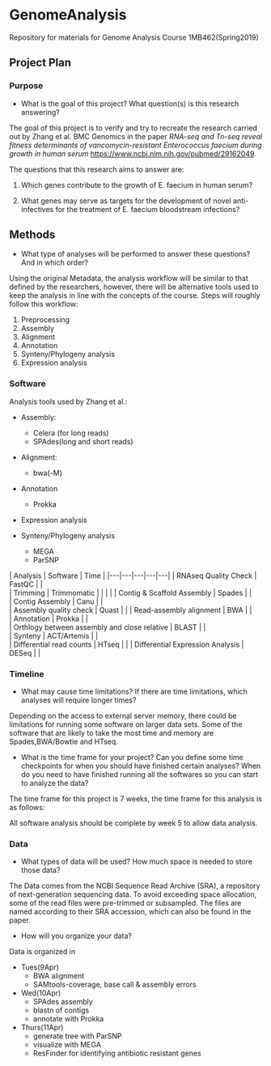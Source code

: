 # GenomeAnalysis
Repository for materials for Genome Analysis Course 1MB462(Spring2019)

## Project Plan

### Purpose
* What is the goal of this project? What question(s) is this research answering?

The goal of this project is to verify and try to recreate the research carried out by Zhang et al. BMC Genomics in the paper *RNA-seq and Tn-seq reveal fitness determinants of vancomycin-resistant Enterococcus faecium during growth in human serum* https://www.ncbi.nlm.nih.gov/pubmed/29162049.

The questions that this research aims to answer are:
1. Which genes contribute to the growth of E. faecium in human serum?

2. What genes may serve as targets for the development of novel anti-infectives for the treatment of E. faecium bloodstream infections?

## Methods

* What type of analyses will be performed to answer these questions? And in which order? 

Using the original Metadata, the analysis workflow will be similar to that defined by the researchers, however, there will be alternative tools used to keep the analysis in line with the concepts of the course. Steps will roughly follow this workflow:

1. Preprocessing 
2. Assembly
3. Alignment
4. Annotation
5. Synteny/Phylogeny analysis
6. Expression analysis

### Software

Analysis tools used by Zhang et al.:

* Assembly:
  * Celera (for long reads)
  * SPAdes(long and short reads)
  
* Alignment:
  * bwa(-M)

* Annotation  
  * Prokka
  
* Expression analysis

* Synteny/Phylogeny analysis
  * MEGA
  * ParSNP

  
| Analysis  | Software  | Time  | 
|---|---|---|---|---|
| RNAseq Quality Check  |  FastQC |   |  
| Trimming  | Trimmomatic  |   |   |   |
| Contig & Scaffold Assembly  |  Spades |   |   
| Contig Assembly  |  Canu |   |  
| Assembly quality check  | Quast  |   |
| Read-assembly alignment   | BWA  |   |  
| Annotation   | Prokka  |   |  
| Orthlogy between assembly and close relative   | BLAST  |   |  
| Synteny   | ACT/Artemis  |   |  
| Differential read counts   | HTseq  |   | 
| Differential Expression Analysis   | DESeq  |   |  


### Timeline

* What may cause time limitations? If there are time limitations, which analyses will require longer times?

Depending on the access to external server memory, there could be limitations for running some software on larger data sets. Some 
of the software that are likely to take the most time and memory are Spades,BWA/Bowtie and HTseq.

* What is the time frame for your project? Can you define some time checkpoints for when you should have finished certain analyses? When do you need to have finished running all the softwares so you can start to analyze the data?

The time frame for this project is 7 weeks, the time frame for this analysis is as follows:


All software analysis should be complete by week 5 to allow data analysis.

### Data 
* What types of data will be used? How much space is needed to store those data? 

The Data comes from the NCBI Sequence Read Archive (SRA), a repository of next-generation sequencing data. To avoid exceeding space allocation, some of the read files were pre-trimmed or subsampled. The files are named according to their SRA accession, which can also be found in the paper. 

* How will you organize your data? 

Data is organized in 

  * Tues(9Apr)
     * BWA alignment
     * SAMtools-coverage, base call & assembly errors
  * Wed(10Apr)
     * SPAdes assembly
     * blastn of contigs
     * annotate with Prokka
  * Thurs(11Apr)
     * generate tree with ParSNP
     * visualize with MEGA
     * ResFinder for identifying antibiotic resistant genes
